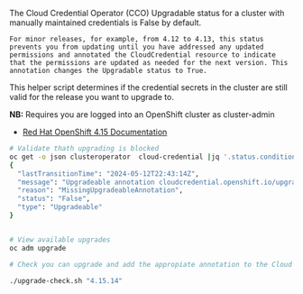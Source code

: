 
The Cloud Credential Operator (CCO) Upgradable status for a cluster with manually maintained credentials is False by default.

    For minor releases, for example, from 4.12 to 4.13, this status prevents you from updating until you have addressed any updated permissions and annotated the CloudCredential resource to indicate that the permissions are updated as needed for the next version. This annotation changes the Upgradable status to True.

This helper script determines if the credential secrets in the cluster are still valid for the release you want to upgrade to.

**NB:** Requires you are logged into an OpenShift cluster as cluster-admin

- [Red Hat OpenShift 4.15 Documentation](https://docs.openshift.com/container-platform/4.15/updating/preparing_for_updates/preparing-manual-creds-update.html)


```bash
# Validate thath upgrading is blocked
oc get -o json clusteroperator  cloud-credential |jq '.status.conditions[] | select(.type == "Upgradeable")'
{
  "lastTransitionTime": "2024-05-12T22:43:14Z",
  "message": "Upgradeable annotation cloudcredential.openshift.io/upgradeable-to on cloudcredential.operator.openshift.io/cluster object needs updating before upgrade. See Manually Creating IAM documentation for instructions on preparing a cluster for upgrade.",
  "reason": "MissingUpgradeableAnnotation",
  "status": "False",
  "type": "Upgradeable"
}


# View available upgrades
oc adm upgrade

# Check you can upgrade and add the appropiate annotation to the Cloud Credential Operator

./upgrade-check.sh "4.15.14"

```
